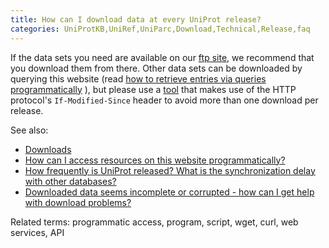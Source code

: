 ```yaml
---
title: How can I download data at every UniProt release?
categories: UniProtKB,UniRef,UniParc,Download,Technical,Release,faq
---
```


If the data sets you need are available on our [ftp site](https://ftp.uniprot.org/pub/databases/uniprot/), we recommend that you download them from there. Other data sets can be downloaded by querying this website (read [how to retrieve entries via queries programmatically](https://www.uniprot.org/help/api%5Fqueries) ), but please use a [tool](https://www.uniprot.org/help/api%5Fdownloading) that makes use of the HTTP protocol's `If-Modified-Since` header to avoid more than one download per release.

See also:

-   [Downloads](https://www.uniprot.org/downloads)
-   [How can I access resources on this website programmatically?](https://www.uniprot.org/help/programmatic%5Faccess)
-   [How frequently is UniProt released? What is the synchronization delay with other databases?](https://www.uniprot.org/help/synchronization)
-   [Downloaded data seems incomplete or corrupted - how can I get help with download problems?](https://www.uniprot.org/help/metalink)

Related terms: programmatic access, program, script, wget, curl, web services, API
